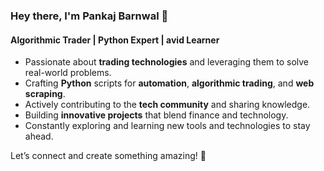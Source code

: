 ### Hey there, I'm Pankaj Barnwal 👋  

#### Algorithmic Trader | Python Expert | avid Learner  
- Passionate about **trading technologies** and leveraging them to solve real-world problems.  
- Crafting **Python** scripts for **automation**, **algorithmic trading**, and **web scraping**.  
- Actively contributing to the **tech community** and sharing knowledge.  
- Building **innovative projects** that blend finance and technology.  
- Constantly exploring and learning new tools and technologies to stay ahead.  

Let’s connect and create something amazing! 🚀
